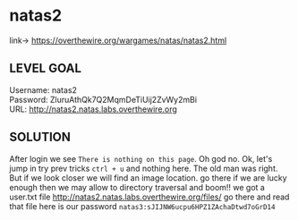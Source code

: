 # natas2

link-> https://overthewire.org/wargames/natas/natas2.html

## LEVEL GOAL

Username: natas2<br>
Password: ZluruAthQk7Q2MqmDeTiUij2ZvWy2mBi<br>
URL:      http://natas2.natas.labs.overthewire.org<br>

## SOLUTION

After login we see
`There is nothing on this page`. Oh god no. Ok, let's jump in try prev tricks `ctrl + u` and nothing here. The old man was right.
But if we look closer we will find an image location. go there if we are lucky enough then we may allow to directory traversal
and boom!! we got a user.txt file http://natas2.natas.labs.overthewire.org/files/ go there and read that file here is our password `natas3:sJIJNW6ucpu6HPZ1ZAchaDtwd7oGrD14`